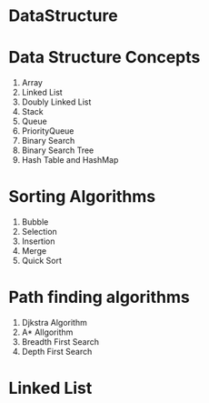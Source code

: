 # DataStructure

# Data Structure Concepts

1. Array
2. Linked List
3. Doubly Linked List
4. Stack
5. Queue
6. PriorityQueue
7. Binary Search
8. Binary Search Tree
9. Hash Table and HashMap

# Sorting Algorithms
1. Bubble
2. Selection
3. Insertion
4. Merge
5. Quick Sort

# Path finding algorithms
1. Djkstra Algorithm
2. A* Allgorithm
3. Breadth First Search
4. Depth First Search




# Linked List
